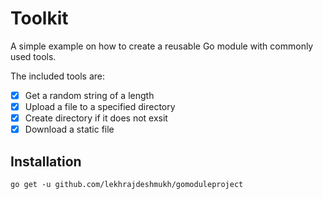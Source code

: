 # Toolkit

A simple example on how to create a reusable Go module with commonly used tools.

The included tools are:

- [X] Get a random string of a length
- [X] Upload a file to a specified directory
- [X] Create directory if it does not exsit 
- [X] Download a static file 

## Installation

`go get -u github.com/lekhrajdeshmukh/gomoduleproject`
